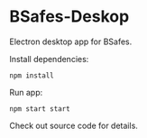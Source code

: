 # BSafes-Deskop
Electron desktop app for BSafes.

Install dependencies:

```
npm install
```

Run app:

```
npm start start
```

Check out source code for details.


